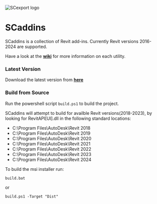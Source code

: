 ![SCexport logo](https://bitbucket.org/anicholas/scaddins/raw/master/share/icons/scaddins-wix.png)

# SCaddins #

SCaddins is a collection of Revit add-ins. Currently Revit versions 2016-2024 are supported.  

Have a look at the [**wiki**](https://github.com/acnicholas/scaddins/wiki/Home) for more information on each utility.

### Latest Version ###

Download the latest version from [**here**](https://github.com/acnicholas/scaddins/releases/latest)

### Build from Source ###

Run the powershell script `build.ps1` to build the project.

SCaddins will attempt to build for availble Revit versions(2018-2023), by looking for RevitAPI[UI].dll in the following standard locations:

 - C:\Program Files\AutoDesk\Revit 2018
 - C:\Program Files\AutoDesk\Revit 2019
 - C:\Program Files\AutoDesk\Revit 2020
 - C:\Program Files\AutoDesk\Revit 2021
 - C:\Program Files\AutoDesk\Revit 2022
 - C:\Program Files\AutoDesk\Revit 2023
 - C:\Program Files\AutoDesk\Revit 2024

 
To build the msi installer run:

`build.bat`

or

`build.ps1 -Target "Dist"`
